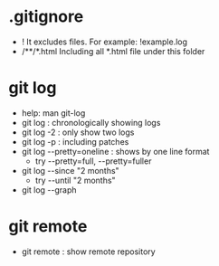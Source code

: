 # .gitignore
  - !
    It excludes files. For example: !example.log
  - /**/*.html
    Including all *.html file under this folder

# git log
  - help: man git-log
  - git log : chronologically showing logs
  - git log -2 : only show two logs
  - git log -p : including patches
  - git log --pretty=oneline  : shows by one line format
    - try --pretty=full, --pretty=fuller
  - git log --since "2 months"
    - try --until "2 months"
  - git log --graph
  
  
# git remote
  - git remote : show remote repository 


  